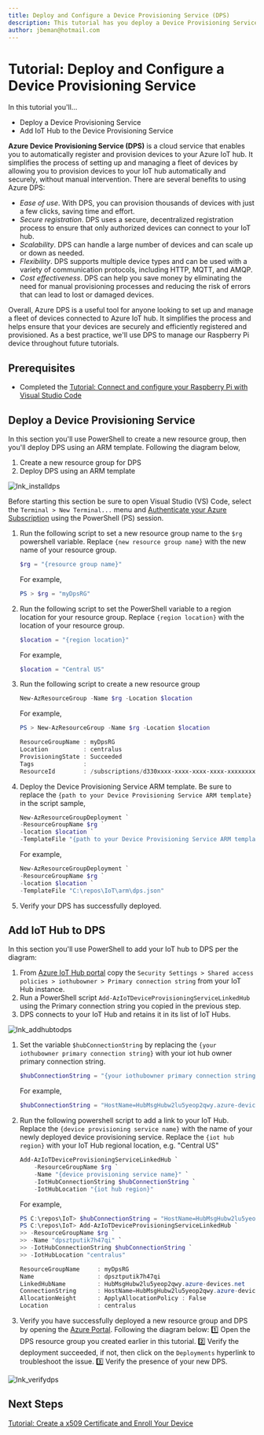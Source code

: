 ```yaml
---
title: Deploy and Configure a Device Provisioning Service (DPS)
description: This tutorial has you deploy a Device Provisioning Service and add IoT Hub to the Device Provisioning Service
author: jbeman@hotmail.com
---
```


# Tutorial: Deploy and Configure a Device Provisioning Service

In this tutorial you'll...

- Deploy a Device Provisioning Service
- Add IoT Hub to the Device Provisioning Service

**Azure Device Provisioning Service (DPS)** is a cloud service that enables you to automatically register and provision devices to your Azure IoT hub. It simplifies the process of setting up and managing a fleet of devices by allowing you to provision devices to your IoT hub automatically and securely, without manual intervention. There are several benefits to using Azure DPS:

- *Ease of use*. With DPS, you can provision thousands of devices with just a few clicks, saving time and effort.
- *Secure registration*. DPS uses a secure, decentralized registration process to ensure that only authorized devices can connect to your IoT hub.
- *Scalability*. DPS can handle a large number of devices and can scale up or down as needed.
- *Flexibility*. DPS supports multiple device types and can be used with a variety of communication protocols, including HTTP, MQTT, and AMQP.
- *Cost effectiveness*. DPS can help you save money by eliminating the need for manual provisioning processes and reducing the risk of errors that can lead to lost or damaged devices.

Overall, Azure DPS is a useful tool for anyone looking to set up and manage a fleet of devices connected to Azure IoT hub. It simplifies the process and helps ensure that your devices are securely and efficiently registered and provisioned. As a best practice, we'll use DPS to manage our Raspberry Pi device throughout future tutorials.

## Prerequisites

- Completed the [Tutorial: Connect and configure your Raspberry Pi with Visual Studio Code](tutorial-rasp-connect.md)

## Deploy a Device Provisioning Service

In this section you'll use PowerShell to create a new resource group, then you'll deploy DPS using an ARM template. Following the diagram below,

1. Create a new resource group for DPS
1. Deploy DPS using an ARM template

![lnk_installdps]

Before starting this section be sure to open Visual Studio (VS) Code, select the `Terminal > New Terminal...` menu and [Authenticate your Azure Subscription](howto-connecttoazure.md) using the PowerShell (PS) session.

1. Run the following script to set a new resource group name to the `$rg` powershell variable. Replace `{new resource group name}` with the new name of your resource group.

    ```powershell
    $rg = "{resource group name}"
    ```

    For example,

    ```powershell
    PS > $rg = "myDpsRG"
    ```

1. Run the following script to set the PowerShell variable to a region location for your resource group.  Replace `{region location}` with the location of your resource group.

    ```powershell
    $location = "{region location}"
    ```

    For example,

    ```powershell
    $location = "Central US"
    ```

1. Run the following script to create a new resource group

    ```powershell
    New-AzResourceGroup -Name $rg -Location $location
    ```

    For example,

    ```powershell
    PS > New-AzResourceGroup -Name $rg -Location $location

    ResourceGroupName : myDpsRG
    Location          : centralus
    ProvisioningState : Succeeded
    Tags              : 
    ResourceId        : /subscriptions/d330xxxx-xxxx-xxxx-xxxx-xxxxxxxxabda/resourceGroups/MessagingRG
    
    ```

1. Deploy the Device Provisioning Service ARM template. Be sure to replace the `{path to your Device Provisioning Service ARM template}` in the script sample,

    ```powershell
    New-AzResourceGroupDeployment `
    -ResourceGroupName $rg `
    -location $location `
    -TemplateFile "{path to your Device Provisioning Service ARM template}"
    ```

    For example,

    ```powershell
    New-AzResourceGroupDeployment `
    -ResourceGroupName $rg `
    -location $location `
    -TemplateFile "C:\repos\IoT\arm\dps.json"
    ```

1. Verify your DPS has successfully deployed.

## Add IoT Hub to DPS

In this section you'll use PowerShell to add your IoT hub to DPS per the diagram:

1. From [Azure IoT Hub portal](https://portal.azure.com) copy the `Security Settings > Shared access policies > iothubowner > Primary connection string` from your IoT Hub instance.
1. Run a PowerShell script `Add-AzIoTDeviceProvisioningServiceLinkedHub` using the Primary connection string you copied in the previous step.
1. DPS connects to your IoT Hub and retains it in its list of IoT Hubs.

![lnk_addhubtodps]

1. Set the variable `$hubConnectionString` by replacing the `{your iothubowner primary connection string}` with your iot hub owner primary connection string.

    ```powershell
    $hubConnectionString = "{your iothubowner primary connection string}"
    ```

    For example,

    ```powershell
    $hubConnectionString = "HostName=HubMsgHubw2lu5yeop2qwy.azure-devices.net;SharedAccessKeyName=service;SharedAccessKey=92/Vxxxxxxxxxxxx7mW4="
    ```

1. Run the following powershell script to add a link to your IoT Hub. Replace the `{device provisioning service name}` with the name of your newly deployed device provisioning service. Replace the `{iot hub region}` with your IoT Hub regional location, e.g. "Central US"

    ```powershell
    Add-AzIoTDeviceProvisioningServiceLinkedHub `
        -ResourceGroupName $rg `
        -Name "{device provisioning service name}" `
        -IotHubConnectionString $hubConnectionString `
        -IotHubLocation "{iot hub region}"
    ```

    For example,

    ```powershell
    PS C:\repos\IoT> $hubConnectionString = "HostName=HubMsgHubw2lu5yeop2qwy.azure-devices.net;SharedAccessKeyName=service;SharedAccessKey=92/Vxxxxxxxxxxxx7mW4="
    PS C:\repos\IoT> Add-AzIoTDeviceProvisioningServiceLinkedHub `
    >> -ResourceGroupName $rg `
    >> -Name "dpsztputik7h47qi" `
    >> -IotHubConnectionString $hubConnectionString `
    >> -IotHubLocation "centralus"
    
    ResourceGroupName     : myDpsRG
    Name                  : dpsztputik7h47qi
    LinkedHubName         : HubMsgHubw2lu5yeop2qwy.azure-devices.net
    ConnectionString      : HostName=HubMsgHubw2lu5yeop2qwy.azure-devices.net;SharedAccessKeyName=iothubowner;Shared                         AccessKey=****
    AllocationWeight      : ApplyAllocationPolicy : False
    Location              : centralus
    ```

1. Verify you have successfully deployed a new resource group and DPS by opening the [Azure Portal](https://portal.azure.com). Following the diagram below: 1️⃣ Open the DPS resource group you created earlier in this tutorial. 2️⃣ Verify the deployment succeeded, if not, then click on the `Deployments` hyperlink to troubleshoot the issue. 3️⃣ Verify the presence of your new DPS.

![lnk_verifydps]

## Next Steps

[Tutorial: Create a x509 Certificate and Enroll Your Device](tutorial-dpsx509deviceenrollment.md)

<!-- images -->

[lnk_installdps]: media/tutorial-deploydps/installdps.png
[lnk_addhubtodps]: media/tutorial-deploydps/addhubtodps.png
[lnk_verifydps]: media/tutorial-deploydps/verifydpsdeployment.png
